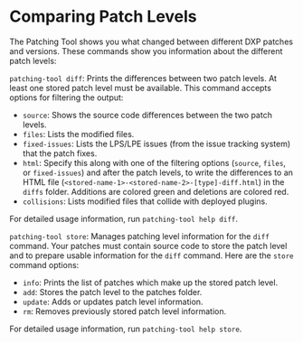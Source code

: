 # Comparing Patch Levels

The Patching Tool shows you what changed between different DXP patches and versions. These commands show you information about the different patch levels:

`patching-tool diff`: Prints the differences between two patch levels. At least one stored patch level must be available. This command accepts options for filtering the output:

- `source`: Shows the source code differences between the two patch levels.
- `files`: Lists the modified files.
- `fixed-issues`: Lists the LPS/LPE issues (from the issue tracking system) that the patch fixes.
- `html`: Specify this along with one of the filtering options (`source`, `files`, or `fixed-issues`) and after the patch levels, to write the differences to an HTML file (`<stored-name-1>-<stored-name-2>-[type]-diff.html`) in the `diffs` folder. Additions are colored green and deletions are colored red.
- `collisions`: Lists modified files that collide with deployed plugins.

For detailed usage information, run `patching-tool help diff`.

`patching-tool store`: Manages patching level information for the `diff` command. Your patches must contain source code to store the patch level and to prepare usable information for the `diff` command. Here are the `store` command options:

- `info`: Prints the list of patches which make up the stored patch level.
- `add`: Stores the patch level to the patches folder.
- `update`: Adds or updates patch level information.
- `rm`: Removes previously stored patch level information.

For detailed usage information, run `patching-tool help store`.
